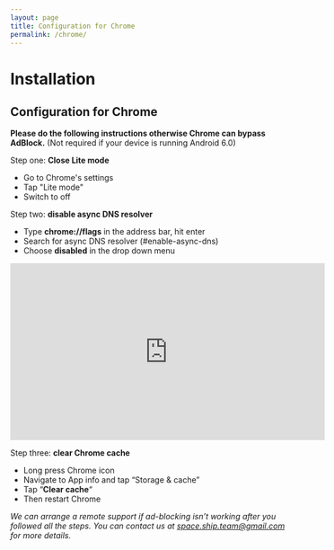 ```yaml
---
layout: page
title: Configuration for Chrome
permalink: /chrome/
---
```


Installation
============

[](# "Print this article")

Configuration for Chrome[](#configuration-for-chrome)
-----------------------------------------------------

**Please do the following instructions otherwise Chrome can bypass AdBlock.** (Not required if your device is running Android 6.0)

Step one: **Close Lite mode**

*   Go to Chrome's settings
*   Tap "Lite mode"
*   Switch to off


Step two: **disable async DNS resolver**

*   Type **chrome://flags** in the address bar, hit enter
*   Search for async DNS resolver (#enable-async-dns)
*   Choose **disabled** in the drop down menu
<iframe width="560" height="315" src="https://www.youtube.com/embed/-Quh2iRHh3g" frameborder="0" allow="accelerometer; autoplay; encrypted-media; gyroscope; picture-in-picture" allowfullscreen></iframe>

Step three: **clear Chrome cache**

*   Long press Chrome icon
*   Navigate to App info and tap “Storage & cache”
*   Tap “**Clear cache**“
*   Then restart Chrome

_We can arrange a remote support if ad-blocking isn’t working after you followed all the steps. You can contact us at [space.ship.team@gmail.com](mailto:space.ship.team@gmail.com) for more details._
